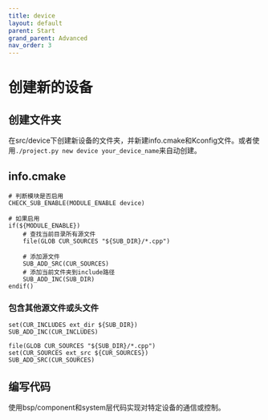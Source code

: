 ```yaml
---
title: device
layout: default
parent: Start
grand_parent: Advanced
nav_order: 3
---
```


# 创建新的设备

## 创建文件夹

在src/device下创建新设备的文件夹，并新建info.cmake和Kconfig文件。或者使用`./project.py new device your_device_name`来自动创建。

## info.cmake

    # 判断模块是否启用
    CHECK_SUB_ENABLE(MODULE_ENABLE device)

    # 如果启用
    if(${MODULE_ENABLE})
        # 查找当前目录所有源文件
        file(GLOB CUR_SOURCES "${SUB_DIR}/*.cpp")

        # 添加源文件
        SUB_ADD_SRC(CUR_SOURCES)
        # 添加当前文件夹到include路径
        SUB_ADD_INC(SUB_DIR)
    endif()

### 包含其他源文件或头文件

    set(CUR_INCLUDES ext_dir ${SUB_DIR})
    SUB_ADD_INC(CUR_INCLUDES)

    file(GLOB CUR_SOURCES "${SUB_DIR}/*.cpp")
    set(CUR_SOURCES ext_src ${CUR_SOURCES})
    SUB_ADD_SRC(CUR_SOURCES)

## 编写代码

使用bsp/component和system层代码实现对特定设备的通信或控制。

